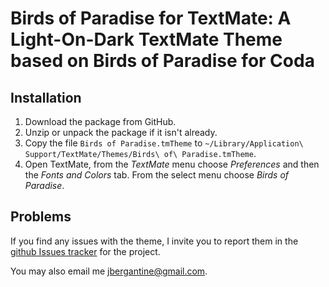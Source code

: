 Birds of Paradise for TextMate: A Light-On-Dark TextMate Theme based on Birds of Paradise for Coda
==================================================================================================

Installation
------------

1. Download the package from GitHub. 
2. Unzip or unpack the package if it isn't already. 
3. Copy the file `Birds of Paradise.tmTheme` to `~/Library/Application\ Support/TextMate/Themes/Birds\ of\ Paradise.tmTheme`.
4. Open TextMate, from the _TextMate_ menu choose _Preferences_ and then the _Fonts and Colors_ tab. From the select menu choose _Birds of Paradise_.

Problems
--------

If you find any issues with the theme, I invite you to report them in the [github Issues tracker](http://github.com/jbergantine/Birds-of-Paradise-for-TextMate/issues) for the project. 

You may also email me [jbergantine@gmail.com](mailto:jbergantine@gmail.com).
